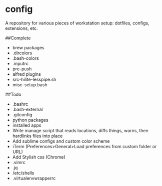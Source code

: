 # config
A repository for various pieces of workstation setup: dotfiles, configs, extensions, etc.

##Complete
* brew packages
* .dircolors
* .bash-colors
* .inputrc
* pre-push
* alfred plugins
* src-hilite-lesspipe.sh
* misc-setup.bash

##Todo
* .bashrc
* .bash-external
* .gitconfig
* python packages
* installed apps
* Write manage script that reads locations, diffs things, warns, then hardlinks files into place
* Add sublime configs and custom color scheme
* iTerm (Preferences>General>Load preferences from custom folder or URL)
* Add Stylish css (Chrome)
* .vimrc
* .jq
* /etc/shells
* .virtualenvwrapperrc
